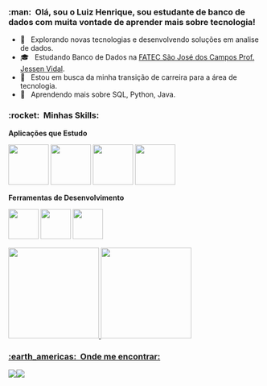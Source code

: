 
<h3> :man: &nbsp;Olá, sou o Luiz Henrique, sou estudante de banco de dados com muita vontade de aprender mais sobre tecnologia! </h3>

- 🤔 &nbsp; Explorando novas tecnologias e desenvolvendo soluções em analise de dados.
- 🎓 &nbsp; Estudando Banco de Dados na <a href=https://fatecsjc-prd.azurewebsites.net>FATEC São José dos Campos Prof. Jessen Vidal</a>.
- 💼 &nbsp; Estou em busca da minha transição de carreira para a área de tecnologia.
- 🌱 &nbsp; Aprendendo mais sobre SQL, Python, Java.

<h3> :rocket: &nbsp;Minhas Skills: </h3>




**Aplicações que Estudo**

  <img src="https://cdn.jsdelivr.net/gh/devicons/devicon/icons/python/python-original-wordmark.svg" width="80" height="80"/> <img src="https://cdn.jsdelivr.net/gh/devicons/devicon/icons/microsoftsqlserver/microsoftsqlserver-plain-wordmark.svg" width="80" height="80" /> <img src="https://cdn.jsdelivr.net/gh/devicons/devicon/icons/java/java-original-wordmark.svg" width="80" height="80" /> <img src="https://cdn.jsdelivr.net/gh/devicons/devicon/icons/github/github-original-wordmark.svg" width="80" height="80"/>
           



**Ferramentas de Desenvolvimento**

  <img src="https://cdn.jsdelivr.net/gh/devicons/devicon/icons/visualstudio/visualstudio-plain.svg" width="60" height="60" />  <img src="https://cdn.jsdelivr.net/gh/devicons/devicon/icons/pycharm/pycharm-original.svg" width="60" height="60" />  <img src="https://cdn.jsdelivr.net/gh/devicons/devicon/icons/trello/trello-plain.svg" width="60" height="60" />
          
          
          
<div>
<a href="(https://github.com/hberti97)">
<img height="180em" src="https://github-readme-stats.vercel.app/api/top-langs/?username=hberti97&layout=compact&langs_count=7&theme=dracula"/>
<img height="180em" src="https://github-readme-stats.vercel.app/api?username=hberti97&show_icons=true&theme=dracula&include_all_commits=true&count_private=true"/>
</div>

<h3> :earth_americas: &nbsp;Onde me encontrar: </h3> 

<a href = "mailto:hberti@outlook.com"><img src="https://img.shields.io/badge/Gmail-D14836?style=for-the-badge&logo=gmail&logoColor=white" target="_blank"></a><a href="https://www.linkedin.com/in/luiz-henrique-berti-235a7a19b/" target="_blank"><img src="https://img.shields.io/badge/-LinkedIn-%230077B5?style=for-the-badge&logo=linkedin&logoColor=white" target="_blank"></a>
